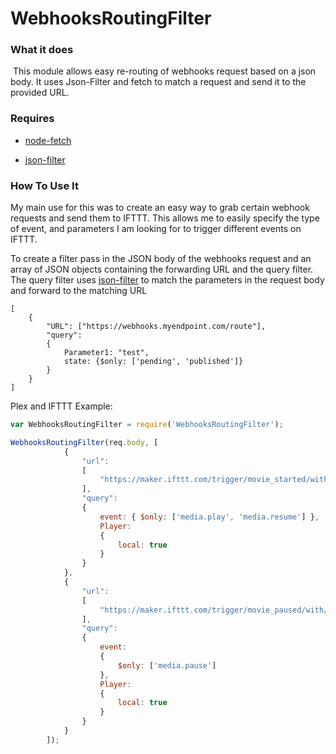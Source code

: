 # WebhooksRoutingFilter
### What it does

​	This module allows easy re-routing of webhooks request based on a json body.  It uses Json-Filter and fetch to match a request and send it to the provided URL.



### Requires

- [node-fetch](https://www.npmjs.com/package/node-fetch)

- [json-filter](https://www.npmjs.com/package/json-filter)



### How To Use It

My main use for this was to create an easy way to grab certain webhook requests and send them to IFTTT.  This allows me to easily specify the type of event, and parameters I am looking for to trigger different events on IFTTT.



To create a filter pass in the JSON body of the webhooks request and an array of JSON objects containing the forwarding URL and the query filter.  The query filter uses [json-filter](https://www.npmjs.com/package/json-filter) to match the parameters in the request body and forward to the matching URL

```
[
    {
        "URL": ["https://webhooks.myendpoint.com/route"],
        "query":
        {
            Parameter1: "test",
            state: {$only: ['pending', 'published']}
        }
    }
]	
```



Plex and IFTTT Example:

```javascript
var WebhooksRoutingFilter = require('WebhooksRoutingFilter');

WebhooksRoutingFilter(req.body, [
            {
                "url": 
                [
                    "https://maker.ifttt.com/trigger/movie_started/with/key/{mykey}"
                ], 
                "query": 
                {
                    event: { $only: ['media.play', 'media.resume'] },
                    Player:
                    {
                        local: true
                    }
                }
            },
            {
                "url": 
                [
                    "https://maker.ifttt.com/trigger/movie_paused/with/key/{MyKey}"
                ],
                "query": 
                { 
                    event: 
                    { 
                        $only: ['media.pause'] 
                    },
                    Player:
                    {
                        local: true
                    }
                }
            }
        ]);
```